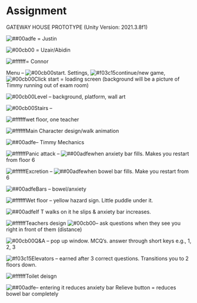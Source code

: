 # Assignment
 
GATEWAY HOUSE PROTOTYPE (Unity Version: 2021.3.8f1)

![##00adfe](https://placehold.co/15x15/00adfe/00adfe.png) = Justin

![#00cb00](https://placehold.co/15x15/00cb00/00cb00.png) = Uzair/Abidin

![#ffffff](https://placehold.co/15x15/ffffff/ffffff.png)= Connor



Menu – ![#00cb00](https://placehold.co/15x15/00cb00/00cb00.png)start. Settings,
	![#f03c15](https://placehold.co/15x15/f03c15/f03c15.png)continue/new game, 
	![#00cb00](https://placehold.co/15x15/00cb00/00cb00.png)Click start = loading screen (background will be a picture of Timmy running out of exam room) 

![#00cb00](https://placehold.co/15x15/00cb00/00cb00.png)Level – background, platform, wall art

![#00cb00](https://placehold.co/15x15/00cb00/00cb00.png)Stairs – 

![#ffffff](https://placehold.co/15x15/ffffff/ffffff.png)wet floor, one teacher

![#ffffff](https://placehold.co/15x15/ffffff/ffffff.png)Main Character design/walk animation  

![##00adfe](https://placehold.co/15x15/00adfe/00adfe.png)– Timmy Mechanics

![#ffffff](https://placehold.co/15x15/ffffff/ffffff.png)Panic attack – ![##00adfe](https://placehold.co/15x15/00adfe/00adfe.png)when anxiety bar fills. Makes you restart from floor 6

![#ffffff](https://placehold.co/15x15/ffffff/ffffff.png)Excretion –
![##00adfe](https://placehold.co/15x15/00adfe/00adfe.png)when bowel bar fills. Make you restart from 6

![##00adfe](https://placehold.co/15x15/00adfe/00adfe.png)Bars – bowel/anxiety

![#ffffff](https://placehold.co/15x15/ffffff/ffffff.png)Wet floor – yellow hazard sign. Little puddle under it. 

![##00adfe](https://placehold.co/15x15/00adfe/00adfe.png)If T walks on it he slips & anxiety bar increases.

![#ffffff](https://placehold.co/15x15/ffffff/ffffff.png)Teachers design
![#00cb00](https://placehold.co/15x15/00cb00/00cb00.png)– ask questions when they see you right in front of them (distance)

![#00cb00](https://placehold.co/15x15/00cb00/00cb00.png)Q&A – pop up window. MCQ’s. answer through short keys e.g., 1, 2, 3

![#f03c15](https://placehold.co/15x15/f03c15/f03c15.png)Elevators – earned after 3 correct questions. Transitions you to 2 floors down.

![#ffffff](https://placehold.co/15x15/ffffff/ffffff.png)Toilet deisgn

![##00adfe](https://placehold.co/15x15/00adfe/00adfe.png)– entering it reduces anxiety bar
	Relieve button = reduces bowel bar completely
